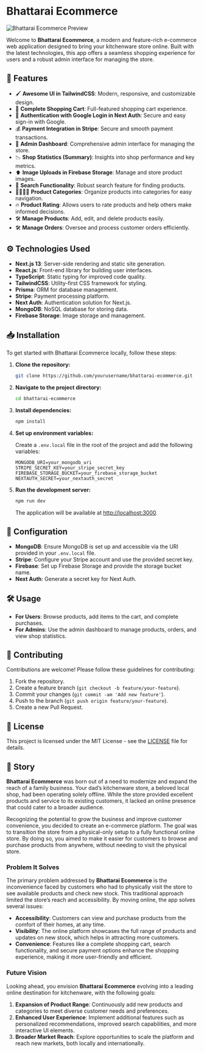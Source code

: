 # Bhattarai Ecommerce

![Bhattarai Ecommerce Preview](https://via.placeholder.com/1200x600?text=Bhattarai+Ecommerce+Preview)

Welcome to **Bhattarai Ecommerce**, a modern and feature-rich e-commerce web application designed to bring your kitchenware store online. Built with the latest technologies, this app offers a seamless shopping experience for users and a robust admin interface for managing the store.

## 🚀 Features

- 🖌️ **Awesome UI in TailwindCSS**: Modern, responsive, and customizable design.
- 🛒 **Complete Shopping Cart**: Full-featured shopping cart experience.
- 🔐 **Authentication with Google Login in Next Auth**: Secure and easy sign-in with Google.
- 💰 **Payment Integration in Stripe**: Secure and smooth payment transactions.
- 👀 **Admin Dashboard**: Comprehensive admin interface for managing the store.
- 📉 **Shop Statistics (Summary)**: Insights into shop performance and key metrics.
- ⬆️ **Image Uploads in Firebase Storage**: Manage and store product images.
- 🔎 **Search Functionality**: Robust search feature for finding products.
- 👨‍👩‍👧‍👦 **Product Categories**: Organize products into categories for easy navigation.
- 🔥 **Product Rating**: Allows users to rate products and help others make informed decisions.
- 🛠️ **Manage Products**: Add, edit, and delete products easily.
- 🛠️ **Manage Orders**: Oversee and process customer orders efficiently.

## ⚙️ Technologies Used

- **Next.js 13**: Server-side rendering and static site generation.
- **React.js**: Front-end library for building user interfaces.
- **TypeScript**: Static typing for improved code quality.
- **TailwindCSS**: Utility-first CSS framework for styling.
- **Prisma**: ORM for database management.
- **Stripe**: Payment processing platform.
- **Next Auth**: Authentication solution for Next.js.
- **MongoDB**: NoSQL database for storing data.
- **Firebase Storage**: Image storage and management.

## 📥 Installation

To get started with Bhattarai Ecommerce locally, follow these steps:

1. **Clone the repository:**

    ```bash
    git clone https://github.com/yourusername/bhattarai-ecommerce.git
    ```

2. **Navigate to the project directory:**

    ```bash
    cd bhattarai-ecommerce
    ```

3. **Install dependencies:**

    ```bash
    npm install
    ```

4. **Set up environment variables:**

    Create a `.env.local` file in the root of the project and add the following variables:

    ```env
    MONGODB_URI=your_mongodb_uri
    STRIPE_SECRET_KEY=your_stripe_secret_key
    FIREBASE_STORAGE_BUCKET=your_firebase_storage_bucket
    NEXTAUTH_SECRET=your_nextauth_secret
    ```

5. **Run the development server:**

    ```bash
    npm run dev
    ```

    The application will be available at [http://localhost:3000](http://localhost:3000).

## 🔧 Configuration

- **MongoDB**: Ensure MongoDB is set up and accessible via the URI provided in your `.env.local` file.
- **Stripe**: Configure your Stripe account and use the provided secret key.
- **Firebase**: Set up Firebase Storage and provide the storage bucket name.
- **Next Auth**: Generate a secret key for Next Auth.

## 🛠️ Usage

- **For Users**: Browse products, add items to the cart, and complete purchases.
- **For Admins**: Use the admin dashboard to manage products, orders, and view shop statistics.

## 🤝 Contributing

Contributions are welcome! Please follow these guidelines for contributing:

1. Fork the repository.
2. Create a feature branch (`git checkout -b feature/your-feature`).
3. Commit your changes (`git commit -am 'Add new feature'`).
4. Push to the branch (`git push origin feature/your-feature`).
5. Create a new Pull Request.

## 📜 License

This project is licensed under the MIT License - see the [LICENSE](LICENSE) file for details.

## 📖 Story

**Bhattarai Ecommerce** was born out of a need to modernize and expand the reach of a family business. Your dad’s kitchenware store, a beloved local shop, had been operating solely offline. While the store provided excellent products and service to its existing customers, it lacked an online presence that could cater to a broader audience.

Recognizing the potential to grow the business and improve customer convenience, you decided to create an e-commerce platform. The goal was to transition the store from a physical-only setup to a fully functional online store. By doing so, you aimed to make it easier for customers to browse and purchase products from anywhere, without needing to visit the physical store.

### Problem It Solves

The primary problem addressed by **Bhattarai Ecommerce** is the inconvenience faced by customers who had to physically visit the store to see available products and check new stock. This traditional approach limited the store’s reach and accessibility. By moving online, the app solves several issues:

- **Accessibility**: Customers can view and purchase products from the comfort of their homes, at any time.
- **Visibility**: The online platform showcases the full range of products and updates on new stock, which helps in attracting more customers.
- **Convenience**: Features like a complete shopping cart, search functionality, and secure payment options enhance the shopping experience, making it more user-friendly and efficient.

### Future Vision

Looking ahead, you envision **Bhattarai Ecommerce** evolving into a leading online destination for kitchenware, with the following goals:

1. **Expansion of Product Range**: Continuously add new products and categories to meet diverse customer needs and preferences.
2. **Enhanced User Experience**: Implement additional features such as personalized recommendations, improved search capabilities, and more interactive UI elements.
3. **Broader Market Reach**: Explore opportunities to scale the platform and reach new markets, both locally and internationally.


